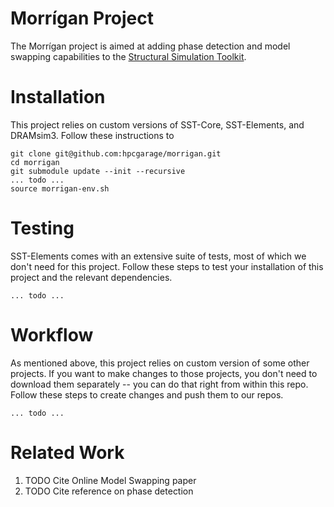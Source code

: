 # Morrígan Project

The Morrígan project is aimed at adding phase detection and model swapping capabilities to the [Structural Simulation Toolkit](https://sst-simulator.org/). 

# Installation
This project relies on custom versions of SST-Core, SST-Elements, and DRAMsim3. Follow these instructions to 
```
git clone git@github.com:hpcgarage/morrigan.git
cd morrigan
git submodule update --init --recursive
... todo ...
source morrigan-env.sh
```

# Testing
SST-Elements comes with an extensive suite of tests, most of which we don't need for this project. Follow these steps to test your installation of this project and the relevant dependencies.

```
... todo ...
```


# Workflow 
As mentioned above, this project relies on custom version of some other projects. If you want to make changes to those projects, you don't need to download them separately -- you can do that right from within this repo. Follow these steps to create changes and push them to our repos.

```
... todo ...
```


# Related Work

1. TODO Cite Online Model Swapping paper
2. TODO Cite reference on phase detection
